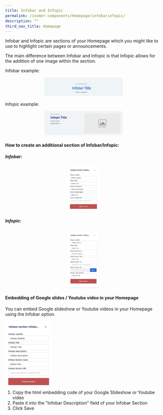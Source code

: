 ```yaml
---
title: Infobar and Infopic
permalink: /isomer-components/Homepage/infobarinfopic/
description: ""
third_nav_title: Homepage
---
```

Infobar and Infopic are sections of your Homepage which you might like to use to highlight certain pages or announcements.

The main difference between Infobar and Infopic is that Infopic allows for the addition of one image within the section.

Infobar example:
<center><img src="/images/infobarexample.jpeg" style="width:50%"></center>

Infopic example:
<center><img src="/images/infopiclook.jpg" style="width:50%"></center>

#### How to create an additional section of Infobar/Infopic:

##### Infobar:
<center><img src="/images/infobar.jpeg" style="width:100px"></center>

##### Infopic:
<center><img src="/images/infopic.jpg" style="width:100px"></center>

#### Embedding of Google slides / Youtube video in your Homepage

You can embed Google slideshow or Youtube videos in your Homepage using the Infobar option.

<div>
<div style="float: left">
<img src="/images/infobar.jpeg" style="width:30%">
</div><div>
<ol><li>Copy the html embedding code of your Google Slideshow or Youtube video</li>
<li>Paste it into the "Infobar Description" field of your Infobar Section</li>
<li>Click Save</li></ol>
</div></div>